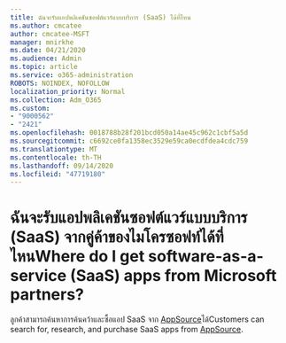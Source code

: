 ```yaml
---
title: ฉันจะรับแอปพลิเคชันซอฟต์แวร์แบบบริการ (SaaS) ได้ที่ไหน
ms.author: cmcatee
author: cmcatee-MSFT
manager: mnirkhe
ms.date: 04/21/2020
ms.audience: Admin
ms.topic: article
ms.service: o365-administration
ROBOTS: NOINDEX, NOFOLLOW
localization_priority: Normal
ms.collection: Adm_O365
ms.custom:
- "9000562"
- "2421"
ms.openlocfilehash: 0018788b28f201bcd050a14ae45c962c1cbf5a5d
ms.sourcegitcommit: c6692ce0fa1358ec3529e59ca0ecdfdea4cdc759
ms.translationtype: MT
ms.contentlocale: th-TH
ms.lasthandoff: 09/14/2020
ms.locfileid: "47719180"
---
```

# <a name="where-do-i-get-software-as-a-service-saas-apps-from-microsoft-partners"></a><span data-ttu-id="8c7f1-102">ฉันจะรับแอปพลิเคชันซอฟต์แวร์แบบบริการ (SaaS) จากคู่ค้าของไมโครซอฟท์ได้ที่ไหน</span><span class="sxs-lookup"><span data-stu-id="8c7f1-102">Where do I get software-as-a-service (SaaS) apps from Microsoft partners?</span></span>

<span data-ttu-id="8c7f1-103">ลูกค้าสามารถค้นหาการค้นคว้าและซื้อแอป SaaS จาก [AppSource](https://www.appsource.com/)ได้</span><span class="sxs-lookup"><span data-stu-id="8c7f1-103">Customers can search for, research, and purchase SaaS apps from [AppSource](https://www.appsource.com/).</span></span>